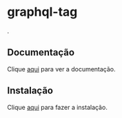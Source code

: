 # graphql-tag

.

## Documentação

Clique [aqui](https://github.com/apollographql/graphql-tag) para ver a documentação.

## Instalação

Clique [aqui](https://www.npmjs.com/package/graphql-tag) para fazer a instalação.